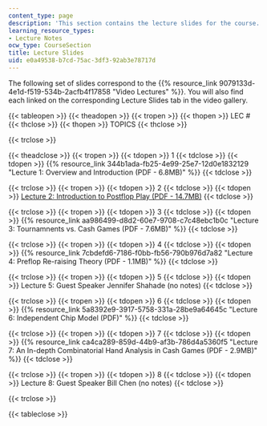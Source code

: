 ```yaml
---
content_type: page
description: 'This section contains the lecture slides for the course. '
learning_resource_types:
- Lecture Notes
ocw_type: CourseSection
title: Lecture Slides
uid: e0a49538-b7cd-75ac-3df3-92ab3e78717d
---
```


The following set of slides correspond to the {{% resource_link 9079133d-4e1d-f519-534b-2acfb4f17858 "Video Lectures" %}}. You will also find each linked on the corresponding Lecture Slides tab in the video gallery.

{{< tableopen >}}
{{< theadopen >}}
{{< tropen >}}
{{< thopen >}}
LEC #
{{< thclose >}}
{{< thopen >}}
TOPICS
{{< thclose >}}

{{< trclose >}}

{{< theadclose >}}
{{< tropen >}}
{{< tdopen >}}
1
{{< tdclose >}}
{{< tdopen >}}
{{% resource_link 344b1ada-fb25-4e99-25e7-12d0e1832129 "Lecture 1: Overview and Introduction (PDF - 6.8MB)" %}}
{{< tdclose >}}

{{< trclose >}}
{{< tropen >}}
{{< tdopen >}}
2
{{< tdclose >}}
{{< tdopen >}}
[Lecture 2: Introduction to Postflop Play (PDF - 14.7MB)](/ans7870/15/15.S50/IAP16/MIT15_S50IAP16_L2.pdf )
{{< tdclose >}}

{{< trclose >}}
{{< tropen >}}
{{< tdopen >}}
3
{{< tdclose >}}
{{< tdopen >}}
{{% resource_link aa986499-d8d2-60e7-9708-c7c48ebc1b0c "Lecture 3: Tournamnents vs. Cash Games (PDF - 7.6MB)" %}}
{{< tdclose >}}

{{< trclose >}}
{{< tropen >}}
{{< tdopen >}}
4
{{< tdclose >}}
{{< tdopen >}}
{{% resource_link 7cbdefd6-7186-f0bb-fb56-790b976d7a82 "Lecture 4: Preflop Re-raising Theory (PDF - 1.1MB)" %}}
{{< tdclose >}}

{{< trclose >}}
{{< tropen >}}
{{< tdopen >}}
5
{{< tdclose >}}
{{< tdopen >}}
Lecture 5: Guest Speaker Jennifer Shahade (no notes)
{{< tdclose >}}

{{< trclose >}}
{{< tropen >}}
{{< tdopen >}}
6
{{< tdclose >}}
{{< tdopen >}}
{{% resource_link 5a8392e9-3917-5758-331a-28be9a64645c "Lecture 6: Independent Chip Model (PDF)" %}}
{{< tdclose >}}

{{< trclose >}}
{{< tropen >}}
{{< tdopen >}}
7
{{< tdclose >}}
{{< tdopen >}}
{{% resource_link ca4ca289-859d-44b9-af3b-786d4a5360f5 "Lecture 7: An In-depth Combinatorial Hand Analysis in Cash Games (PDF - 2.9MB)" %}}
{{< tdclose >}}

{{< trclose >}}
{{< tropen >}}
{{< tdopen >}}
8
{{< tdclose >}}
{{< tdopen >}}
Lecture 8: Guest Speaker Bill Chen (no notes)
{{< tdclose >}}

{{< trclose >}}

{{< tableclose >}}